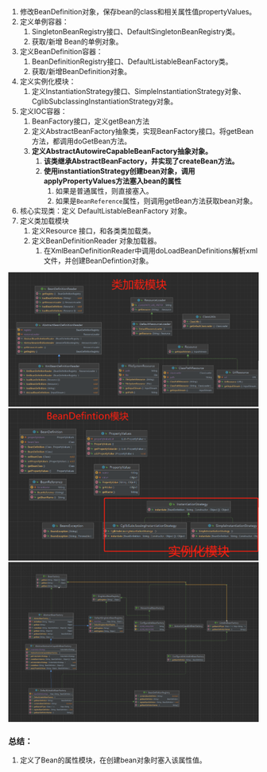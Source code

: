 1. 修改BeanDefinition对象，保存bean的class和相关属性值propertyValues。
2. 定义单例容器：
   1. SingletonBeanRegistry接口、DefaultSingletonBeanRegistry类。
   2. 获取/新增 Bean的单例对象。
3. 定义BeanDefinition容器：
   1. BeanDefinitionRegistry接口、DefaultListableBeanFactory类。
   2. 获取/新增BeanDefinition对象。
4. 定义实例化模块：
   1. 定义InstantiationStrategy接口、SimpleInstantiationStrategy对象、CglibSubclassingInstantiationStrategy对象。
5. 定义IOC容器：
   1. BeanFactory接口，定义getBean方法
   2. 定义AbstractBeanFactory抽象类，实现BeanFactory接口。将getBean方法，都调用doGetBean方法。
   2. **定义AbstractAutowireCapableBeanFactory抽象对象。**
      1. **该类继承AbstractBeanFactory，并实现了createBean方法。**
      2. **使用instantiationStrategy创建bean对象，调用applyPropertyValues方法塞入bean的属性**
         1. 如果是普通属性，则直接塞入。
         2. 如果是`BeanReference`属性，则调用getBean方法获取bean对象。
6. 核心实现类：定义 DefaultListableBeanFactory 对象。
7. 定义类加载模块
   1. 定义Resource 接口，和各类类加载类。 
   2. 定义BeanDefinitionReader 对象加载器。
      1. 在XmlBeanDefinitionReader中调用doLoadBeanDefinitions解析xml文件，并创建BeanDefintion对象。

![img.png](img/note_5_1.png)
![img_1.png](img/note_5_2.png)
![img_2.png](img/note_5_3.png)
###  总结：
1. 定义了Bean的属性模块，在创建bean对象时塞入该属性值。
